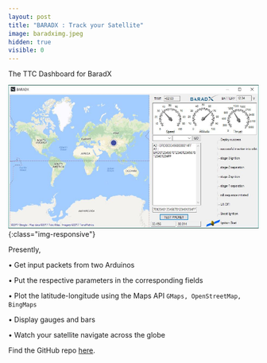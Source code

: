 ```yaml
---
layout: post
title: "BARADX : Track your Satellite"
image: baradximg.jpeg
hidden: true
visible: 0
---
```

The TTC Dashboard for BaradX

![BARADX](/assets/baradximg.jpeg){:class="img-responsive"}

Presently,

• Get input packets from two Arduinos

• Put the respective parameters in the corresponding fields

• Plot the latitude-longitude using the Maps API ```GMaps, OpenStreetMap, BingMaps```

• Display gauges and bars

• Watch your satellite navigate across the globe

Find the GitHub repo <a href="https://github.com/rounakdatta/baradx">here</a>.
